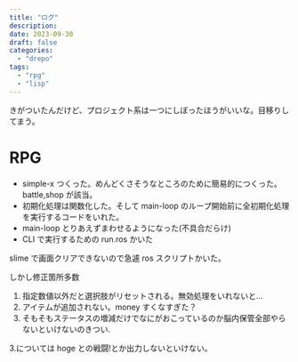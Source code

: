 ```yaml
---
title: "ログ"
description:
date: 2023-09-30
draft: false
categories:
  - "drepo"
tags:
  - "rpg"
  - "lisp"
---
```


きがついたんだけど、プロジェクト系は一つにしぼったほうがいいな。目移りしてまう。

# RPG

- simple-x つくった。めんどくさそうなところのために簡易的につくった。battle,shop が該当。
- 初期化処理は関数化した。そして main-loop のループ開始前に全初期化処理を実行するコードをいれた。
- main-loop とりあえずまわせるようになった(不具合だらけ)
- CLI で実行するための run.ros かいた

slime で画面クリアできないので急遽 ros スクリプトかいた。

しかし修正箇所多数

1. 指定数値以外だと選択肢がリセットされる。無効処理をいれないと...
2. アイテムが追加されない。money すくなすぎた？
3. そもそもステータスの増減だけでなにがおこっているのか脳内保管全部やらないといけないのきつい.

3.については hoge との戦闘!とか出力しないといけない。
